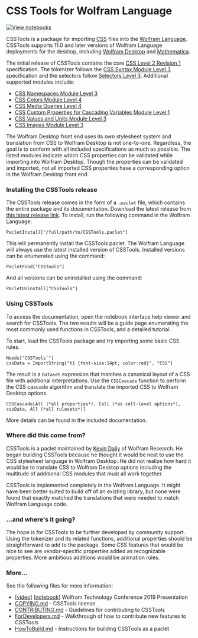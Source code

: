 # CSS Tools for Wolfram Language

[![View notebooks](https://wolfr.am/HAAhzkRq)](https://wolfr.am/O7pBpV8s)

CSSTools is a package for importing [CSS](https://www.w3.org/Style/CSS/) files into the [Wolfram Language](https://www.wolfram.com/language/). CSSTools supports 11.0 and later versions of Wolfram Language deployments for the desktop, including [Wolfram Desktop](https://www.wolfram.com/desktop/) and [Mathematica](https://www.wolfram.com/mathematica/).

The initial release of CSSTools contains the core [CSS Level 2 Revision 1](https://www.w3.org/TR/CSS2/) specification. The tokenizer follows the [CSS Syntax Module Level 3](https://www.w3.org/TR/css-syntax-3/) specification and the selectors follow [Selectors Level 3](https://www.w3.org/TR/selectors-3/). Additional supported modules include:
* [CSS Namespaces Module Level 3](https://www.w3.org/TR/css-namespaces-3/)
* [CSS Colors Module Level 4](https://www.w3.org/TR/css-color-4/)
* [CSS Media Queries Level 4](https://www.w3.org/TR/mediaqueries-4/)
* [CSS Custom Properties for Cascading Variables Module Level 1](https://drafts.csswg.org/css-variables/)
* [CSS Values and Units Module Level 3](https://www.w3.org/TR/css-values-3/)
* [CSS Images Module Level 3](https://drafts.csswg.org/css-images-3)

The Wolfram Desktop front end uses its own stylesheet system and translation from CSS to Wolfram Desktop is not one-to-one. Regardless, the goal is to conform with all included specifications as much as possible. The listed modules indicate which CSS properties can be validated while importing into Wolfram Desktop. Though the properties can be validated and imported, not all imported CSS properties have a corresponding option in the Wolfram Desktop front end.

### Installing the CSSTools release

The CSSTools release comes in the form of a `.paclet` file, which contains the entire package and its documentation. Download the latest release from [this latest release link](https://github.com/WolframResearch/CSSTools/releases/latest/download/CSSTools-1.3.1.paclet). To install, run the following command in the Wolfram Language:
```
PacletInstall["/full/path/to/CSSTools.paclet"]
```
This will permanently install the CSSTools paclet. The Wolfram Language will always use the latest installed version of CSSTools. Installed versions can be enumerated using the command:
```
PacletFind["CSSTools"]
```
And all versions can be uninstalled using the command:
```
PacletUninstall["CSSTools"]
```

### Using CSSTools

To access the documentation, open the notebook interface help viewer and search for CSSTools. The two results will be a guide page enumerating the most commonly used functions in CSSTools, and a detailed tutorial.

To start, load the CSSTools package and try importing some basic CSS rules.
```
Needs["CSSTools`"]
cssData = ImportString["h1 {font-size:14pt; color:red}", "CSS"]
```    
The result is a `Dataset` expression that matches a canonical layout of a CSS file with additional interpretations. Use the `CSSCascade` function to perform the CSS cascade algorithm and translate the imported CSS to Wolfram Desktop options.
```
CSSCascade[All (*all properties*), Cell (*as cell-level options*), cssData, All (*all rulesets*)]
```    
More details can be found in the included documentation.
    

### Where did this come from?

CSSTools is a paclet maintained by [Kevin Daily](https://github.com/KMDaily) of Wolfram Research. He began building CSSTools because he thought it would be neat to use the CSS stylesheet language in Wolfram Desktop. He did not realize how hard it would be to translate CSS to Wolfram Desktop options including the multitude of additional CSS modules that must all work together.

CSSTools is implemented completely in the Wolfram Language. It might have been better suited to build off of an existing library, but none were found that exactly matched the translations that were needed to match Wolfram Language code.

### ...and where's it going?

The hope is for CSSTools to be further developed by community support. Using the tokenizer and its related functions, additional properties should be straightforward to add to the package. Some CSS features that would be nice to see are vendor-specific properties added as recognizable properties. More ambitious additions would be animation rules.

### More...

See the following files for more information:

* [[video](https://www.wolfram.com/broadcast/video.php?v=2842)] [[notebook](https://files.wolframcdn.com/pub/www.wolfram.com/technology-conference/2019/Tuesday/2019KevinDailyCSSImport.nb)] Wolfram Technology Conference 2019 Presentation
* [COPYING.md](ReadMeFiles/COPYING.md) - CSSTools license
* [CONTRIBUTING.md](ReadMeFiles/CONTRIBUTING.md) - Guidelines for contributing to CSSTools
* [ForDevelopers.md](ReadMeFiles/ForDevelopers.md) - Walkthrough of how to contribute new features to CSSTools
* [HowToBuild.md](ReadMeFiles/HowToBuild.md) - Instructions for building CSSTools as a paclet
